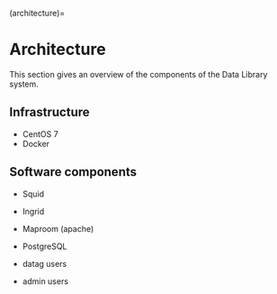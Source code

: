 (architecture)=
# Architecture

This section gives an overview of the components of the Data Library system.

## Infrastructure

* CentOS 7
* Docker

## Software components

* Squid
* Ingrid
* Maproom (apache)
* PostgreSQL


* datag users
* admin users
